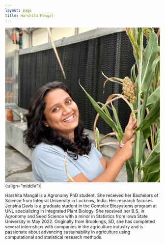 ```yaml
---
layout: page
title: Harshita Mangal
---
```


![Harshita Mangal](/images/People_Images/HarshitaM.jpg){:align="middle"}|

Harshita Mangal is a Agronomy PhD student. She received her Bachelors of Science from Integral University in Lucknow, India. Her research focuses
Jensina Davis is a graduate student in the Complex Biosystems program at UNL specializing in Integrated Plant Biology. She received her B.S. in Agronomy and Seed Science with a minor in Statistics from Iowa State University in May 2022. Originally from Brookings, SD, she has completed several internships with companies in the agriculture industry and is passionate about advancing sustainability in agriculture using computational and statistical research methods.
